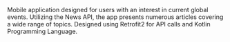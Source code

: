 Mobile application designed for users with an interest in current global events. 
Utilizing the News API, the app presents numerous articles covering a wide range of topics.
Designed using Retrofit2 for API calls and Kotlin Programming Language.
